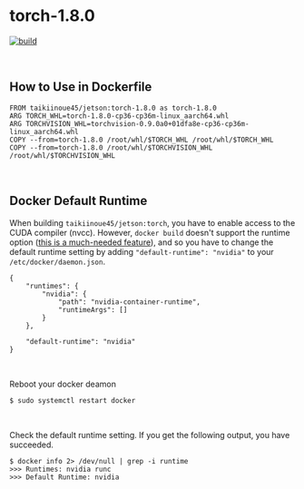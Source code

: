 # torch-1.8.0

[![build](https://github.com/taikiinoue45/docker-jetson/actions/workflows/build.yml/badge.svg?branch=torch-1.8.0)](https://github.com/taikiinoue45/docker-jetson/actions/workflows/build.yml)

<br>

## How to Use in Dockerfile
```
FROM taikiinoue45/jetson:torch-1.8.0 as torch-1.8.0
ARG TORCH_WHL=torch-1.8.0-cp36-cp36m-linux_aarch64.whl
ARG TORCHVISION_WHL=torchvision-0.9.0a0+01dfa8e-cp36-cp36m-linux_aarch64.whl
COPY --from=torch-1.8.0 /root/whl/$TORCH_WHL /root/whl/$TORCH_WHL
COPY --from=torch-1.8.0 /root/whl/$TORCHVISION_WHL /root/whl/$TORCHVISION_WHL
```

<br>

## Docker Default Runtime
When building `taikiinoue45/jetson:torch`, you have to enable access to the CUDA compiler (nvcc). However, `docker build` doesn't support the runtime option ([this is a much-needed feature](https://github.com/NVIDIA/nvidia-docker/issues/595)), and so you have to change the default runtime setting by adding `"default-runtime": "nvidia"` to your `/etc/docker/daemon.json`.
```
{
    "runtimes": {
        "nvidia": {
            "path": "nvidia-container-runtime",
            "runtimeArgs": []
        }
    },

    "default-runtime": "nvidia"
}
```

<br>

Reboot your docker deamon
```
$ sudo systemctl restart docker
```

<br>

Check the default runtime setting. If you get the following output, you have succeeded.
```
$ docker info 2> /dev/null | grep -i runtime
>>> Runtimes: nvidia runc
>>> Default Runtime: nvidia
```
